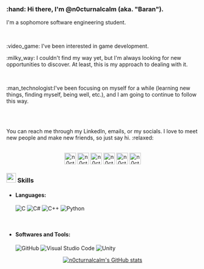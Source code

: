 <h3> :hand: Hi there, I'm @n0cturnalcalm (aka. "Baran").</h3>
<p>I'm a sophomore software engineering student.</p>
<br>
<p> :video_game: I've been interested in game development.</p>
<p> :milky_way: I couldn't find my way yet, but I'm always looking for new opportunities to discover. At least, this is my approach to dealing with it.</p>
<br>
<p> :man_technologist:I've been focusing on myself for a while (learning new things, finding myself, being well, etc.), and I am going to continue to follow this way.</p>
<br><br>
<p>You can reach me through my LinkedIn, emails, or my socials. I love to meet new people and make new friends, so just say hi. :relaxed:
</p><br>
<div align="center">
<a href="www.linkedin.com/in/n0cturnalcalm/" target="blank"><img align="center"
         src="https://img.shields.io/badge/linkedin-%231DA1F2.svg?style=for-the-badge&logo=linkedin&logoColor=white"
         alt="n0cturnalcalm" height="30"/></a>
  <a href="mailto:dev.baranb3n@gmail.com" target="blank"><img align="center"
         src="https://img.shields.io/badge/gmail-EA4335.svg?style=for-the-badge&logo=gmail&logoColor=white"
         alt="n0cturnalcalm" height="30"/></a>
  <a href="mailto:dev.baranb3n@outlook.com" target="blank"><img align="center"
         src="https://img.shields.io/badge/outlook-0078D4.svg?style=for-the-badge&logo=microsoftoutlook&logoColor=white"
         alt="n0cturnalcalm" height="30"/></a>
  <a href="https://www.instagram.com/n0cturnalcalm?igsh=c2hqZWRtc3d0ajk5" target="blank"><img align="center"
         src="https://img.shields.io/badge/instagram-E4405F.svg?style=for-the-badge&logo=instagram&logoColor=white"
         alt="n0cturnalcalm" height="30"/></a>
  <a href="https://twitter.com/n0cturnalcalm" target="blank"><img align="center"
         src="https://img.shields.io/badge/twitter-000000.svg?style=for-the-badge&logo=x&logoColor=white"
         alt="n0cturnalcalm" height="30"/></a>
  <a href="https://www.reddit.com/user/ralabastt0/" target="blank"><img align="center"
         src="https://img.shields.io/badge/reddit-FF4500.svg?style=for-the-badge&logo=reddit&logoColor=white"
         alt="n0cturnalcalm" height="30"/></a>
</div>
<p>
<h3><img src="https://media2.giphy.com/media/QssGEmpkyEOhBCb7e1/giphy.gif?cid=ecf05e47a0n3gi1bfqntqmob8g9aid1oyj2wr3ds3mg700bl&rid=giphy.gif" width ="25"><b> Skills</b></h3>

- <h4>Languages:</h4>
    
    ![C](https://img.shields.io/badge/C%20-%232370ED.svg?style=for-the-badge&logo=c&logoColor=white)
    ![C#](https://img.shields.io/badge/C%20sharp%20-512BD4.svg?style=for-the-badge&logo=csharp&logoColor=white)
    ![C++](https://img.shields.io/badge/C++%20-%2300599C.svg?style=for-the-badge&logo=c%2B%2B&logoColor=white)
    ![Python](https://img.shields.io/badge/Python%20-%2314354C.svg?style=for-the-badge&logo=python&logoColor=white)
  
<br>

- <h4>Softwares and Tools:</h4>

    ![GitHub](https://img.shields.io/badge/github-%23121011.svg?style=for-the-badge&logo=github&logoColor=white)
    ![Visual Studio Code](https://img.shields.io/badge/Visual%20Studio%20Code-0078d7.svg?style=for-the-badge&logo=visual-studio-code&logoColor=white)
    ![Unity](https://img.shields.io/badge/Unity-FFFFFF.svg?style=for-the-badge&logo=unity&logoColor=black)
  
</p>
<div align="center">

  [![n0cturnalcalm's GitHub stats](https://github-readme-stats.vercel.app/api?username=n0cturnalcalm&show_icons=true&count_private=true&title_color=FFFFFF&text_color=9F9F9F&icon_color=79FF97&bg_color=151515&hide_border=true)](https://github.com/n0cturnalcalm/github-readme-stats)
</div>
